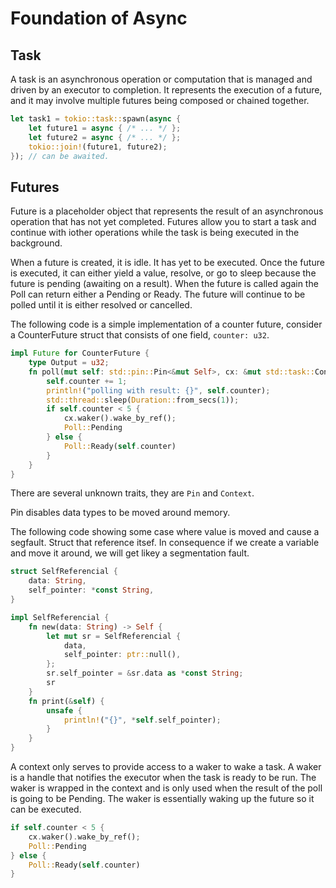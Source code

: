 # Foundation of Async

## Task
A task is an asynchronous operation or computation that is managed and driven by an executor to completion. It represents the execution of a future, and it may involve multiple futures being composed or chained together.

```rust
let task1 = tokio::task::spawn(async {
    let future1 = async { /* ... */ };
    let future2 = async { /* ... */ };
    tokio::join!(future1, future2);
}); // can be awaited.
```

## Futures
Future is a placeholder object that represents the result of an asynchronous operation that has not yet completed. Futures allow you to start a task and continue with iother operations while the task is being executed in the background.

When a future is created, it is idle. It has yet to be executed. Once the future is executed, it can either yield a value, resolve, or go to sleep because the future is pending (awaiting on a result). When the future is called again the Poll can return either a Pending or Ready. The future will continue to be polled until it is either resolved or cancelled. 

The following code is a simple implementation of a counter future, consider a CounterFuture struct that consists of one field, `counter: u32`.

```rust
impl Future for CounterFuture {
    type Output = u32;
    fn poll(mut self: std::pin::Pin<&mut Self>, cx: &mut std::task::Context<'_>) -> std::task::Poll<Self::Output> {
        self.counter += 1;
        println!("polling with result: {}", self.counter);
        std::thread::sleep(Duration::from_secs(1));
        if self.counter < 5 {
            cx.waker().wake_by_ref();
            Poll::Pending
        } else {
            Poll::Ready(self.counter)
        }
    }
}
```

There are several unknown traits, they are `Pin` and `Context`. 

Pin disables data types to be moved around memory.

The following code showing some case where value is moved and cause a segfault. Struct that reference itsef. In consequence if we create a variable and move it around, we will get likey a segmentation fault.
```rust
struct SelfReferencial {
    data: String,
    self_pointer: *const String,
}

impl SelfReferencial {
    fn new(data: String) -> Self {
        let mut sr = SelfReferencial {
            data,
            self_pointer: ptr::null(),
        };
        sr.self_pointer = &sr.data as *const String;
        sr
    }
    fn print(&self) {
        unsafe {
            println!("{}", *self.self_pointer);
        }
    }
}
```

A context only serves to provide access to a waker to wake a task. A waker is a handle that notifies the executor when the task is ready to be run.
The waker is wrapped in the context and is only used when the result of the poll is going to be Pending. The waker is essentially waking up the future so it can be executed.

```rust
if self.counter < 5 {
    cx.waker().wake_by_ref();
    Poll::Pending
} else {
    Poll::Ready(self.counter)
}
```